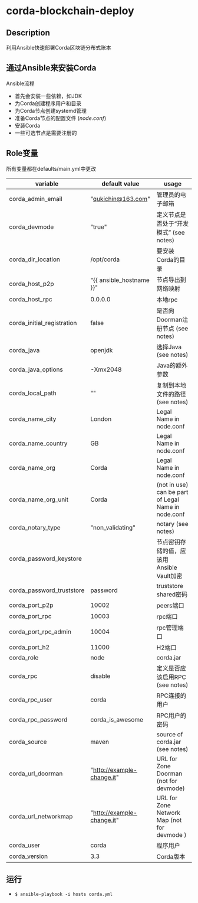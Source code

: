 # corda-blockchain-deploy

## Description
利用Ansible快速部署Corda区块链分布式账本

## 通过Ansible来安装Corda

Ansible流程

- 首先会安装一些依赖，如JDK 
- 为Corda创建程序用户和目录 
- 为Corda节点创建systemd管理
- 准备Corda节点的配置文件 (*node.conf*)
- 安装Corda 
- 一些可选节点是需要注册的

## Role变量

所有变量都在defaults/main.yml中更改

|  variable | default value | usage |
| --- | --- | --- |
| corda_admin_email | "qukichin@163.com" | 管理员的电子邮箱 |
| corda_devmode | "true" | 定义节点是否处于“开发模式” (see notes) |
| corda_dir_location | /opt/corda | 要安装Corda的目录 |
| corda_host_p2p | "{{ ansible_hostname }}" | 节点导出到网络映射 |
| corda_host_rpc | 0.0.0.0 | 本地rpc |
| corda_initial_registration | false | 是否向Doorman注册节点 (see notes) |
| corda_java | openjdk | 选择Java (see notes) |
| corda_java_options | -Xmx2048 | Java的额外参数 |
| corda_local_path | "" | 复制到本地文件的路径 (see notes) |
| corda_name_city | London | Legal Name in node.conf |
| corda_name_country | GB | Legal Name in node.conf |
| corda_name_org | Corda | Legal Name in node.conf |
| corda_name_org_unit | Corda | (not in use) can be part of Legal Name in node.conf |
| corda_notary_type | "non_validating" | notary (see notes) |
| corda_password_keystore |  | 节点密钥存储的值，应该用Ansible Vault加密 |
| corda_password_truststore | password | truststore shared密码 |
| corda_port_p2p | 10002 | peers端口 |
| corda_port_rpc | 10003 | rpc端口 |
| corda_port_rpc_admin | 10004 | rpc管理端口 |
| corda_port_h2 | 11000 | H2端口 |
| corda_role | node | corda.jar |
| corda_rpc | disable | 定义是否应该启用RPC (see notes)|
| corda_rpc_user | corda | RPC连接的用户 |
| corda_rpc_password | corda_is_awesome | RPC用户的密码 |
| corda_source | maven | source of corda.jar (see notes) |
| corda_url_doorman | "http://example-change.it" | URL for Zone Doorman (not for devmode) |
| corda_url_networkmap | "http://example-change.it" | URL for Zone Network Map (not for devmode ) |
| corda_user | corda | 程序用户 |
| corda_version | 3.3 | Corda版本 |

## 运行
- `$ ansible-playbook -i hosts corda.yml`

